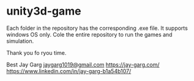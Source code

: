# unity3d-game

Each folder in the repository has the corresponding .exe file. It supports windows OS only. 
Cole the entire repository to run the games and simulation. 

Thank you fo ryou time. 

Best 
Jay Garg
jaygarg1019@gmail.com
https://jay-garg.com/
https://www.linkedin.com/in/jay-garg-b1a54b107/

